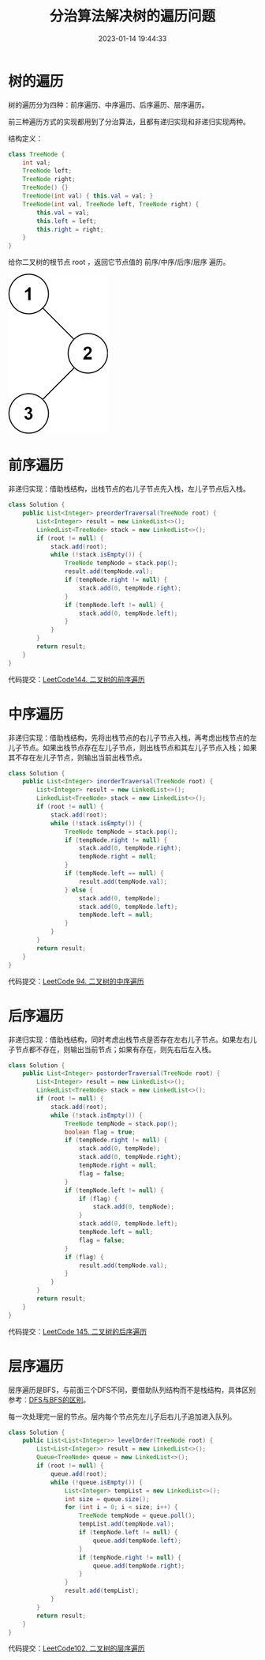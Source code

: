 ﻿---
title: 分治算法解决树的遍历问题
date: 2023-01-14 19:44:33
summary: 本文基于分治算法解决树的各种遍历问题（LeetCode94+102+144+145题），用Java编程实现。
mathjax: true
tags:
- 算法
- Java
categories:
- 算法分析与设计
---

# 树的遍历

树的遍历分为四种：前序遍历、中序遍历、后序遍历、层序遍历。

前三种遍历方式的实现都用到了分治算法，且都有递归实现和非递归实现两种。

结构定义：
```java
class TreeNode {
    int val;
    TreeNode left;
    TreeNode right;
    TreeNode() {}
    TreeNode(int val) { this.val = val; }
    TreeNode(int val, TreeNode left, TreeNode right) {
        this.val = val;
        this.left = left;
        this.right = right;
    }
}
```

给你二叉树的根节点 root ，返回它节点值的 前序/中序/后序/层序 遍历。

![](../../images/算法分析与设计/分治算法解决树的遍历问题/1.jpg)

# 前序遍历

非递归实现：借助栈结构，出栈节点的右儿子节点先入栈，左儿子节点后入栈。

```java
class Solution {
    public List<Integer> preorderTraversal(TreeNode root) {
        List<Integer> result = new LinkedList<>();
        LinkedList<TreeNode> stack = new LinkedList<>();
        if (root != null) {
            stack.add(root);
            while (!stack.isEmpty()) {
                TreeNode tempNode = stack.pop();
                result.add(tempNode.val);
                if (tempNode.right != null) {
                    stack.add(0, tempNode.right);
                }
                if (tempNode.left != null) {
                    stack.add(0, tempNode.left);
                }
            }
        }
        return result;
    }
}
```

代码提交：[LeetCode144. 二叉树的前序遍历](https://leetcode.cn/problems/binary-tree-preorder-traversal/)

# 中序遍历

非递归实现：借助栈结构，先将出栈节点的右儿子节点入栈，再考虑出栈节点的左儿子节点。如果出栈节点存在左儿子节点，则出栈节点和其左儿子节点入栈；如果其不存在左儿子节点，则输出当前出栈节点。

```java
class Solution {
    public List<Integer> inorderTraversal(TreeNode root) {
        List<Integer> result = new LinkedList<>();
        LinkedList<TreeNode> stack = new LinkedList<>();
        if (root != null) {
            stack.add(root);
            while (!stack.isEmpty()) {
                TreeNode tempNode = stack.pop();
                if (tempNode.right != null) {
                    stack.add(0, tempNode.right);
                    tempNode.right = null;
                }
                if (tempNode.left == null) {
                    result.add(tempNode.val);
                } else {
                    stack.add(0, tempNode);
                    stack.add(0, tempNode.left);
                    tempNode.left = null;
                }
            }
        }
        return result;
    }
}
```

代码提交：[LeetCode 94. 二叉树的中序遍历](https://leetcode.cn/problems/binary-tree-inorder-traversal/)

# 后序遍历

非递归实现：借助栈结构，同时考虑出栈节点是否存在左右儿子节点。如果左右儿子节点都不存在，则输出当前节点；如果有存在，则先右后左入栈。

```java
class Solution {
    public List<Integer> postorderTraversal(TreeNode root) {
        List<Integer> result = new LinkedList<>();
        LinkedList<TreeNode> stack = new LinkedList<>();
        if (root != null) {
            stack.add(root);
            while (!stack.isEmpty()) {
                TreeNode tempNode = stack.pop();
                boolean flag = true;
                if (tempNode.right != null) {
                    stack.add(0, tempNode);
                    stack.add(0, tempNode.right);
                    tempNode.right = null;
                    flag = false;
                }
                if (tempNode.left != null) {
                    if (flag) {
                        stack.add(0, tempNode);
                    }
                    stack.add(0, tempNode.left);
                    tempNode.left = null;
                    flag = false;
                }
                if (flag) {
                    result.add(tempNode.val);
                }
            }
        }
        return result;
    }
}
```

代码提交：[LeetCode 145. 二叉树的后序遍历](https://leetcode.cn/problems/binary-tree-postorder-traversal/)

# 层序遍历

层序遍历是BFS，与前面三个DFS不同，要借助队列结构而不是栈结构，具体区别参考：[DFS与BFS的区别](https://blankspace.blog.csdn.net/article/details/115131649)。

每一次处理完一层的节点。层内每个节点先左儿子后右儿子追加进入队列。

```java
class Solution {
    public List<List<Integer>> levelOrder(TreeNode root) {
        List<List<Integer>> result = new LinkedList<>();
        Queue<TreeNode> queue = new LinkedList<>();
        if (root != null) {
            queue.add(root);
            while (!queue.isEmpty()) {
                List<Integer> tempList = new LinkedList<>();
                int size = queue.size();
                for (int i = 0; i < size; i++) {
                    TreeNode tempNode = queue.poll();
                    tempList.add(tempNode.val);
                    if (tempNode.left != null) {
                        queue.add(tempNode.left);
                    }
                    if (tempNode.right != null) {
                        queue.add(tempNode.right);
                    }
                }
                result.add(tempList);
            }
        }
        return result;
    }
}
```

代码提交：[LeetCode102. 二叉树的层序遍历](https://leetcode.cn/problems/binary-tree-level-order-traversal/)
